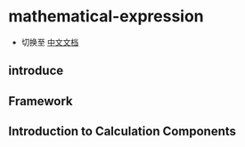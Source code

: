 # mathematical-expression

- 切换至 [中文文档]()

## introduce

## Framework

## Introduction to Calculation Components

